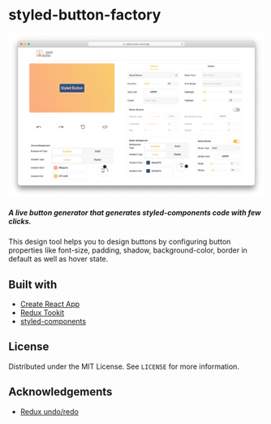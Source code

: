 # styled-button-factory

[![Styled Button](./src/app/assets/styledbutton.png)](https://styled-button.vercel.app/)

##### A live button generator that generates styled-components code with few clicks.

This design tool helps you to design buttons by configuring button properties like font-size, padding, shadow, background-color, border in default as well as hover state.

## Built with

- [Create React App](https://github.com/facebook/create-react-app)
- [Redux Tookit](https://github.com/reduxjs/redux-toolkit)
- [styled-components](https://github.com/styled-components/styled-components)

## License

Distributed under the MIT License. See `LICENSE` for more information.

## Acknowledgements

- [Redux undo/redo](https://github.com/omnidan/redux-undo)
